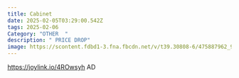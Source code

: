 ```yaml
---
title: Cabinet
date: 2025-02-05T03:29:00.542Z
tags: 2025-02-06
Category: "OTHER  "
description: " PRICE DROP"
image: https://scontent.fdbd1-3.fna.fbcdn.net/v/t39.30808-6/475887962_9708088032548543_3391965269983439200_n.jpg?_nc_cat=103&ccb=1-7&_nc_sid=aa7b47&_nc_ohc=E5ro5DQTiqcQ7kNvgFYYFm4&_nc_zt=23&_nc_ht=scontent.fdbd1-3.fna&_nc_gid=AYtzWe5fMWB5uXQHySgSRbM&oh=00_AYBuy_U44e9A0O_5wFxNQELJA3PvJO37hjsv7Ub53PUC_A&oe=67A8975B
---
```

https://joylink.io/4ROwsyh   AD